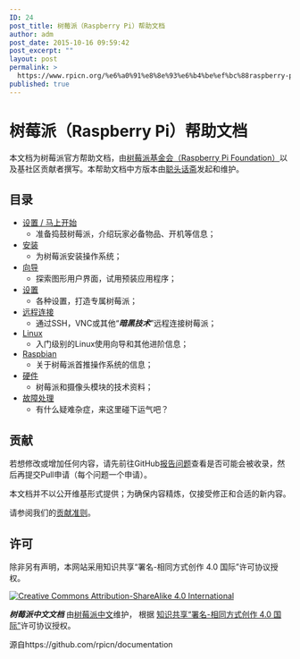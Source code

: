 ```yaml
---
ID: 24
post_title: 树莓派（Raspberry Pi）帮助文档
author: adm
post_date: 2015-10-16 09:59:42
post_excerpt: ""
layout: post
permalink: >
  https://www.rpicn.org/%e6%a0%91%e8%8e%93%e6%b4%be%ef%bc%88raspberry-pi%ef%bc%89%e5%b8%ae%e5%8a%a9%e6%96%87%e6%a1%a3/
published: true
---
```

# 树莓派（Raspberry Pi）帮助文档

本文档为树莓派官方帮助文档，由[树莓派基金会（Raspberry Pi Foundation）](https://www.raspberrypi.org/)以及基社区贡献者撰写。本帮助文档中方版本由[聪头话斋](https://alexlee.cn)发起和维护。

## 目录

- [设置 / 马上开始](setup/README.md)
    - 准备捣鼓树莓派，介绍玩家必备物品、开机等信息；
- [安装](installation/README.md)
    - 为树莓派安装操作系统；
- [向导](usage/README.md)
    - 探索图形用户界面，试用预装应用程序；
- [设置](configuration/README.md)
    - 各种设置，打造专属树莓派；
- [远程连接](remote-access/README.md)
    - 通过SSH，VNC或其他“***暗黑技术***”远程连接树莓派；
- [Linux](linux/README.md)
    - 入门级别的Linux使用向导和其他进阶信息；
- [Raspbian](raspbian/README.md)
    - 关于树莓派首推操作系统的信息；
- [硬件](hardware/README.md)
    - 树莓派和摄像头模块的技术资料；
- [故障处理](troubleshooting/README.md)
    - 有什么疑难杂症，来这里碰下运气吧？

## 贡献

若想修改或增加任何内容，请先前往GitHub[报告问题](http://github.com/raspberrypi/documentation/issues)查看是否可能会被收录，然后再提交Pull申请（每个问题一个申请）。

本文档并不以公开维基形式提供；为确保内容精炼，仅接受修正和合适的新内容。

请参阅我们的[贡献准则](CONTRIBUTING.md)。

## 许可

除非另有声明，本网站采用知识共享“署名-相同方式创作 4.0 国际”许可协议授权。

[![Creative Commons Attribution-ShareAlike 4.0 International](https://licensebuttons.net/l/by-sa/4.0/88x31.png)](http://creativecommons.org/licenses/by-sa/4.0/)

***树莓派中文文档*** 由[树莓派中文](https://www.rpicn.org/)维护， 根据 [知识共享“署名-相同方式创作 4.0 国际”](http://creativecommons.org/licenses/by-sa/4.0/)许可协议授权。

源自https://github.com/rpicn/documentation
